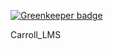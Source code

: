
[![Greenkeeper badge](https://badges.greenkeeper.io/shaangill025/Carroll_Lab_Inventory_Managment_System.svg)](https://greenkeeper.io/)

Carroll_LMS
